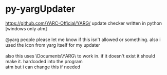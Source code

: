 # py-yargUpdater
https://github.com/YARC-Official/YARG/ update checker written in python [windows only atm]\
\
@yarg people please let me know if this isn't allowed or something. also i used the icon from yarg itself for my updater\
\
also this uses \Documents\YARG\ to work in. if it doesn't exist it should make it. hardcoded into the program\
atm but i can change this if needed
